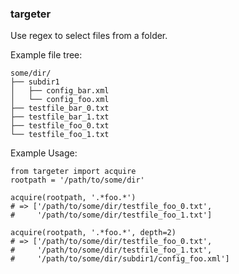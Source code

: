 ### targeter

Use regex to select files from a folder.

Example file tree:

    some/dir/
    ├── subdir1
    │   ├── config_bar.xml
    │   └── config_foo.xml
    ├── testfile_bar_0.txt
    ├── testfile_bar_1.txt
    ├── testfile_foo_0.txt
    └── testfile_foo_1.txt

Example Usage:

    from targeter import acquire
    rootpath = '/path/to/some/dir'

    acquire(rootpath, '.*foo.*')
    # => ['/path/to/some/dir/testfile_foo_0.txt',
    #     '/path/to/some/dir/testfile_foo_1.txt']

    acquire(rootpath, '.*foo.*', depth=2)
    # => ['/path/to/some/dir/testfile_foo_0.txt',
    #     '/path/to/some/dir/testfile_foo_1.txt',
    #     '/path/to/some/dir/subdir1/config_foo.xml']

